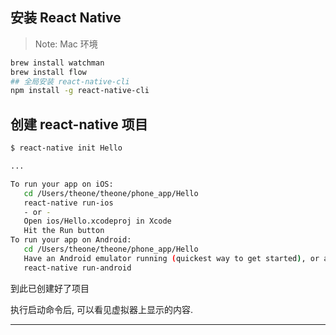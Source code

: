 ## 安装 React Native

> Note: Mac 环境

```bash
brew install watchman
brew install flow
## 全局安装 react-native-cli
npm install -g react-native-cli
```

## 创建 react-native 项目

```bash
$ react-native init Hello

...

To run your app on iOS:
   cd /Users/theone/theone/phone_app/Hello
   react-native run-ios
   - or -
   Open ios/Hello.xcodeproj in Xcode
   Hit the Run button
To run your app on Android:
   cd /Users/theone/theone/phone_app/Hello
   Have an Android emulator running (quickest way to get started), or a device connected
   react-native run-android
```

到此已创建好了项目

执行启动命令后, 可以看见虚拟器上显示的内容.


- - -
